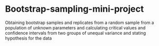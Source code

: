 # Bootstrap-sampling-mini-project
Obtaining bootstrap samples and replicates from a random sample from a population of unknown parameters and calculating critical values and confidence intervals from two groups of unequal variance and stating hypothesis for the data
